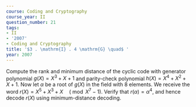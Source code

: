 ```yaml
---
course: Coding and Cryptography
course_year: II
question_number: 21
tags:
- II
- '2007'
- Coding and Cryptography
title: '$3 . \mathrm{I} . 4 \mathrm{G} \quad$ '
year: 2007
---
```



Compute the rank and minimum distance of the cyclic code with generator polynomial $g(X)=X^{3}+X+1$ and parity-check polynomial $h(X)=X^{4}+X^{2}+X+1$. Now let $\alpha$ be a root of $g(X)$ in the field with 8 elements. We receive the word $r(X)=X^{5}+X^{3}+X \quad\left(\bmod X^{7}-1\right)$. Verify that $r(\alpha)=\alpha^{4}$, and hence decode $r(X)$ using minimum-distance decoding.